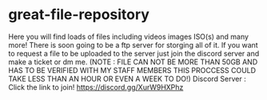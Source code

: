 # great-file-repository
Here you will find loads of files including videos images ISO(s) and many more!
There is soon going to be a ftp server for storging all of it.
If you want to request a file to be uploaded to the server just join the discord server and make a ticket or dm me. (NOTE : FILE CAN NOT BE MORE THAN 50GB AND HAS TO BE VERIFIED WITH MY STAFF MEMBERS THIS PROCCESS COULD TAKE LESS THAN AN HOUR OR EVEN A WEEK TO DO!)
Discord Server : Click the link to join! https://discord.gg/XurW9HXPhz
